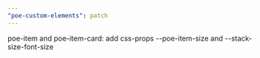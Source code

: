 ```yaml
---
"poe-custom-elements": patch
---
```


poe-item and poe-item-card: add css-props --poe-item-size and --stack-size-font-size

